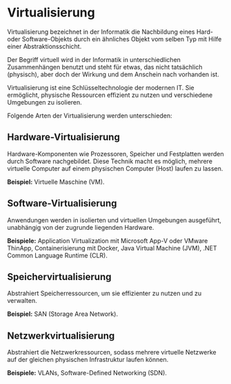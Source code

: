 # Virtualisierung

Virtualisierung bezeichnet in der Informatik die Nachbildung eines Hard- oder Software-Objekts durch ein ähnliches Objekt vom selben Typ mit Hilfe einer Abstraktionsschicht.

Der Begriff virtuell wird in der Informatik in unterschiedlichen Zusammenhängen benutzt und steht für etwas, das nicht tatsächlich (physisch), aber doch der Wirkung und dem Anschein nach vorhanden ist.

Virtualisierung ist eine Schlüsseltechnologie der modernen IT. Sie ermöglicht, physische Ressourcen effizient zu nutzen und verschiedene Umgebungen zu isolieren.

Folgende Arten der Virtualisierung werden unterschieden:

## Hardware-Virtualisierung

Hardware-Komponenten wie Prozessoren, Speicher und Festplatten werden durch Software nachgebildet. Diese Technik macht es möglich, mehrere virtuelle Computer auf einem physischen Computer (Host) laufen zu lassen.

**Beispiel:** Virtuelle Maschine (VM).

## Software-Virtualisierung

Anwendungen werden in isolierten und virtuellen Umgebungen ausgeführt, unabhängig von der zugrunde liegenden Hardware.

**Beispiele:** Application Virtualization mit Microsoft App-V oder VMware ThinApp, Containerisierung mit Docker, Java Virtual Machine (JVM), .NET Common Language Runtime (CLR).

## Speichervirtualisierung

Abstrahiert Speicherressourcen, um sie effizienter zu nutzen und zu verwalten.

**Beispiel:** SAN (Storage Area Network).

## Netzwerkvirtualisierung

Abstrahiert die Netzwerkressourcen, sodass mehrere virtuelle Netzwerke auf der gleichen physischen Infrastruktur laufen können.

**Beispiele:** VLANs, Software-Defined Networking (SDN).